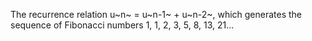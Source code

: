 The recurrence relation u~n~ = u~n-1~ + u~n-2~, which generates the
sequence of Fibonacci numbers 1, 1, 2, 3, 5, 8, 13, 21...
